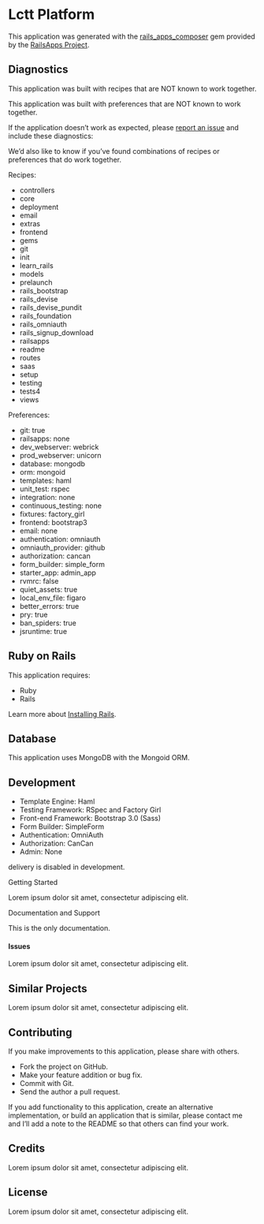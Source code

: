 Lctt Platform
=========

This application was generated with the [rails_apps_composer](https://github.com/RailsApps/rails_apps_composer) gem
provided by the [RailsApps Project](http://railsapps.github.io/).

Diagnostics
-

This application was built with recipes that are NOT known to work together.

This application was built with preferences that are NOT known to work
together.

If the application doesn’t work as expected, please [report an issue](https://github.com/RailsApps/rails_apps_composer/issues)
and include these diagnostics:

We’d also like to know if you’ve found combinations of recipes or
preferences that do work together.

Recipes:

* controllers
* core
* deployment
* email
* extras
* frontend
* gems
* git
* init
* learn_rails
* models
* prelaunch
* rails_bootstrap
* rails_devise
* rails_devise_pundit
* rails_foundation
* rails_omniauth
* rails_signup_download
* railsapps
* readme
* routes
* saas
* setup
* testing
* tests4
* views

Preferences:

* git: true
* railsapps: none
* dev_webserver: webrick
* prod_webserver: unicorn
* database: mongodb
* orm: mongoid
* templates: haml
* unit_test: rspec
* integration: none
* continuous_testing: none
* fixtures: factory_girl
* frontend: bootstrap3
* email: none
* authentication: omniauth
* omniauth_provider: github
* authorization: cancan
* form_builder: simple_form
* starter_app: admin_app
* rvmrc: false
* quiet_assets: true
* local_env_file: figaro
* better_errors: true
* pry: true
* ban_spiders: true
* jsruntime: true

Ruby on Rails
---

This application requires:

-   Ruby
-   Rails

Learn more about [Installing Rails](http://railsapps.github.io/installing-rails.html).

Database
---

This application uses MongoDB with the Mongoid ORM.

Development
-

-   Template Engine: Haml
-   Testing Framework: RSpec and Factory Girl
-   Front-end Framework: Bootstrap 3.0 (Sass)
-   Form Builder: SimpleForm
-   Authentication: OmniAuth
-   Authorization: CanCan
-   Admin: None






 delivery is disabled in development.

Getting Started


Lorem ipsum dolor sit amet, consectetur adipiscing elit.

Documentation and Support


This is the only documentation.

#### Issues

Lorem ipsum dolor sit amet, consectetur adipiscing elit.

Similar Projects
-

Lorem ipsum dolor sit amet, consectetur adipiscing elit.

Contributing
--

If you make improvements to this application, please share with others.

-   Fork the project on GitHub.
-   Make your feature addition or bug fix.
-   Commit with Git.
-   Send the author a pull request.

If you add functionality to this application, create an alternative
implementation, or build an application that is similar, please contact
me and I’ll add a note to the README so that others can find your work.

Credits
--

Lorem ipsum dolor sit amet, consectetur adipiscing elit.

License
--

Lorem ipsum dolor sit amet, consectetur adipiscing elit.
